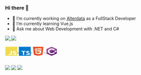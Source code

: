 ### Hi there 👋
- 🔭 I’m currently working on [Alterdata](https://www.alterdata.com.br/) as a FullStack Developer
- 🌱 I’m currently learning Vue.js
- 💬 Ask me about Web Development with .NET and C#

<div>
  <a href="https://github.com/vpcmps">
  <img height="180em" src="https://github-readme-stats.vercel.app/api?username=vpcmps&show_icons=true&theme=dracula&include_all_commits=true&count_private=true"/>
  <img height="180em" src="https://github-readme-stats.vercel.app/api/top-langs/?username=vpcmps&layout=compact&langs_count=7&theme=dracula"/>
</div>
<div style="display: inline_block"><br>
  <img align="center" alt="Vpcmps-Js" height="30" width="40" src="https://raw.githubusercontent.com/devicons/devicon/master/icons/javascript/javascript-plain.svg">
  <img align="center" alt="Vpcmps-Ts" height="30" width="40" src="https://raw.githubusercontent.com/devicons/devicon/master/icons/typescript/typescript-plain.svg">
  <img align="center" alt="Vpcmps-HTML" height="30" width="40" src="https://raw.githubusercontent.com/devicons/devicon/master/icons/html5/html5-original.svg">
  <img align="center" alt="Vpcmps-Csharp" height="30" width="40" src="https://raw.githubusercontent.com/devicons/devicon/master/icons/csharp/csharp-original.svg">
</div>
  
##
  
<div> 
 <a href="https://discord.gg/v5TVaM9Sm5" target="_blank"><img src="https://img.shields.io/badge/Discord-7289DA?style=for-the-badge&logo=discord&logoColor=white" target="_blank"></a> 
  <a href = "mailto:vpcmps@gmail.com"><img src="https://img.shields.io/badge/-Gmail-%23333?style=for-the-badge&logo=gmail&logoColor=white" target="_blank"></a>
  <a href="https://www.linkedin.com/in/vinícius-campos-35541397" target="_blank"><img src="https://img.shields.io/badge/-LinkedIn-%230077B5?style=for-the-badge&logo=linkedin&logoColor=white" target="_blank"></a> 
 

</div>
  
<!--
![Snake animation](https://github.com/vpcmps/vpcmps/blob/output/github-contribution-grid-snake.svg)
[![Github Badge](https://img.shields.io/badge/-Github-000?style=flat-square&logo=Github&logoColor=white&link=https://github.com/ViniciusPCampos)](https://github.com/ViniciusPCampos)
[![Linkedin Badge](https://img.shields.io/badge/-LinkedIn-blue?style=flat-square&logo=Linkedin&logoColor=white&link=https://www.linkedin.com/in/vinícius-campos-35541397/)](https://www.linkedin.com/in/vinícius-campos-35541397)
[![Twitter Badge](https://img.shields.io/badge/-Twitter-blue?style=flat-square&labelColor=blue&logo=twitter&logoColor=white&link=https://twitter.com/ovinnyboy)](https://twitter.com/ovinnyboy)

-->
